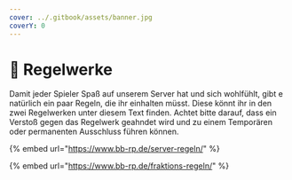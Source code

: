 ```yaml
---
cover: ../.gitbook/assets/banner.jpg
coverY: 0
---
```


# 📘 Regelwerke

Damit jeder Spieler Spaß auf unserem Server hat und sich wohlfühlt, gibt e natürlich ein paar Regeln, die ihr einhalten müsst. Diese könnt ihr in den zwei Regelwerken unter diesem Text finden. Achtet bitte darauf, dass ein Verstoß gegen das Regelwerk geahndet wird und zu einem Temporären oder permanenten Ausschluss führen können.

{% embed url="https://www.bb-rp.de/server-regeln/" %}

{% embed url="https://www.bb-rp.de/fraktions-regeln/" %}
